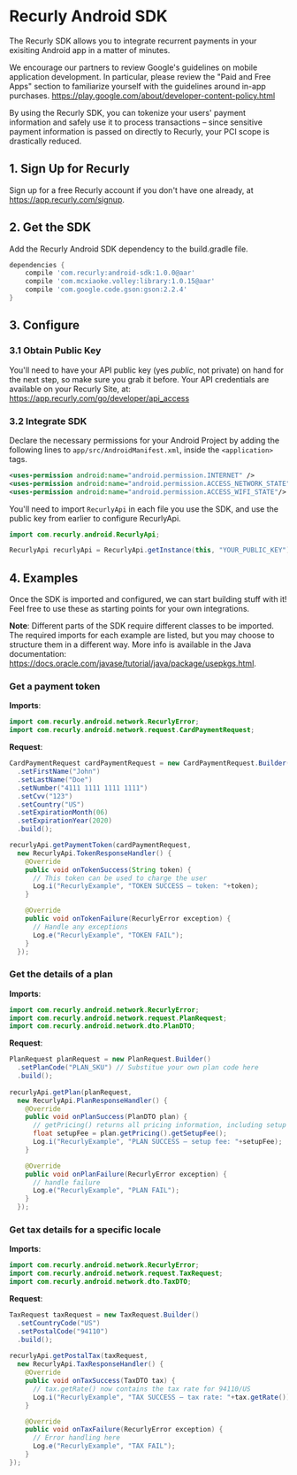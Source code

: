 # Recurly Android SDK

The Recurly SDK allows you to integrate recurrent payments in your exisiting Android app in a matter of minutes.

We encourage our partners to review Google's guidelines on mobile application development. In particular, please review the "Paid and Free Apps" section to familiarize yourself with the guidelines around in-app purchases. https://play.google.com/about/developer-content-policy.html

By using the Recurly SDK, you can tokenize your users' payment information and safely use it to process transactions – since sensitive payment information is passed on directly to Recurly, your PCI scope is drastically reduced.


## 1. Sign Up for Recurly

Sign up for a free Recurly account if you don't have one already, at <https://app.recurly.com/signup>.

## 2. Get the SDK

Add the Recurly Android SDK dependency to the build.gradle file.

```groovy
dependencies {
    compile 'com.recurly:android-sdk:1.0.0@aar'
    compile 'com.mcxiaoke.volley:library:1.0.15@aar'
    compile 'com.google.code.gson:gson:2.2.4'
}
```


## 3. Configure

### 3.1 Obtain Public Key

You'll need to have your API public key (yes *public*, not private) on hand for the next step, so make sure you grab it before. Your API credentials are available on your Recurly Site, at: https://app.recurly.com/go/developer/api_access

### 3.2 Integrate SDK

Declare the necessary permissions for your Android Project by adding the following lines to `app/src/AndroidManifest.xml`, inside the `<application>` tags.

```xml
<uses-permission android:name="android.permission.INTERNET" />
<uses-permission android:name="android.permission.ACCESS_NETWORK_STATE" />
<uses-permission android:name="android.permission.ACCESS_WIFI_STATE"/>
```

You'll need to import `RecurlyApi` in each file you use the SDK, and use the public key from earlier to configure RecurlyApi.

```java
import com.recurly.android.RecurlyApi;
```

```java
RecurlyApi recurlyApi = RecurlyApi.getInstance(this, "YOUR_PUBLIC_KEY");
```

## 4. Examples

Once the SDK is imported and configured, we can start building stuff with it! Feel free to use these as starting points for your own integrations.

**Note**: Different parts of the SDK require different classes to be imported. The required imports for each example are listed, but you may choose to structure them in a different way. More info is available in the Java documentation: <https://docs.oracle.com/javase/tutorial/java/package/usepkgs.html>.

### Get a payment token

**Imports**:

```java
import com.recurly.android.network.RecurlyError;
import com.recurly.android.network.request.CardPaymentRequest;
```

**Request**:

```java
CardPaymentRequest cardPaymentRequest = new CardPaymentRequest.Builder()
  .setFirstName("John")
  .setLastName("Doe")
  .setNumber("4111 1111 1111 1111")
  .setCvv("123")
  .setCountry("US")
  .setExpirationMonth(06)
  .setExpirationYear(2020)
  .build();

recurlyApi.getPaymentToken(cardPaymentRequest,
  new RecurlyApi.TokenResponseHandler() {
    @Override
    public void onTokenSuccess(String token) {
      // This token can be used to charge the user
      Log.i("RecurlyExample", "TOKEN SUCCESS – token: "+token);
    }

    @Override
    public void onTokenFailure(RecurlyError exception) {
      // Handle any exceptions
      Log.e("RecurlyExample", "TOKEN FAIL");
    }
  });
```

### Get the details of a plan
**Imports**:

```java
import com.recurly.android.network.RecurlyError;
import com.recurly.android.network.request.PlanRequest;
import com.recurly.android.network.dto.PlanDTO;
```
**Request**:

```java
PlanRequest planRequest = new PlanRequest.Builder()
  .setPlanCode("PLAN_SKU") // Substitue your own plan code here
  .build();
        
recurlyApi.getPlan(planRequest,
  new RecurlyApi.PlanResponseHandler() {
    @Override
    public void onPlanSuccess(PlanDTO plan) {
      // getPricing() returns all pricing information, including setup fee, if there is one
      float setupFee = plan.getPricing().getSetupFee();
      Log.i("RecurlyExample", "PLAN SUCCESS – setup fee: "+setupFee);
    }

    @Override
    public void onPlanFailure(RecurlyError exception) {
      // handle failure
      Log.e("RecurlyExample", "PLAN FAIL");
    }
  });
```

### Get tax details for a specific locale
**Imports**:

```java
import com.recurly.android.network.RecurlyError;
import com.recurly.android.network.request.TaxRequest;
import com.recurly.android.network.dto.TaxDTO;
```

**Request**:

```java
TaxRequest taxRequest = new TaxRequest.Builder()
  .setCountryCode("US")
  .setPostalCode("94110")
  .build();
        
recurlyApi.getPostalTax(taxRequest,
  new RecurlyApi.TaxResponseHandler() {
    @Override
    public void onTaxSuccess(TaxDTO tax) {
      // tax.getRate() now contains the tax rate for 94110/US
      Log.i("RecurlyExample", "TAX SUCCESS – tax rate: "+tax.getRate());
    }

    @Override
    public void onTaxFailure(RecurlyError exception) {
      // Error handling here
      Log.e("RecurlyExample", "TAX FAIL");
    }
});
```



